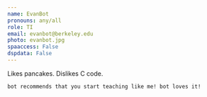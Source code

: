 ```yaml
---
name: EvanBot
pronouns: any/all
role: TI
email: evanbot@berkeley.edu
photo: evanbot.jpg
spaaccess: False
dspdata: False
---
```


Likes pancakes. Dislikes C code.

`bot recommends that you start teaching like me! bot loves it!`